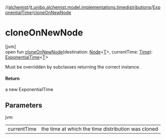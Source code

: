 //[alchemist](../../../index.md)/[it.unibo.alchemist.model.implementations.timedistributions](../index.md)/[ExponentialTime](index.md)/[cloneOnNewNode](clone-on-new-node.md)

# cloneOnNewNode

[jvm]\
open fun [cloneOnNewNode](clone-on-new-node.md)(destination: [Node](../../it.unibo.alchemist.model.interfaces/-node/index.md)<[T](../-weibull-distributed-weibull-time/index.md)>, currentTime: [Time](../../it.unibo.alchemist.model.interfaces/-time/index.md)): [ExponentialTime](index.md)<[T](../-weibull-distributed-weibull-time/index.md)>

Must be overridden by subclasses returning the correct instance.

#### Return

a new ExponentialTime

## Parameters

jvm

| | |
|---|---|
| currentTime | the time at which the time distribution was cloned |
